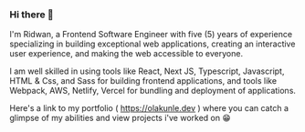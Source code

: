 ### Hi there 👋

I'm Ridwan, a Frontend Software Engineer with five (5) years of experience specializing in building exceptional web applications, creating an interactive user experience, and making the web accessible to everyone.

I am well skilled in using tools like React, Next JS, Typescript, Javascript, HTML & Css, and Sass for building frontend applications, and tools like Webpack, AWS, Netlify, Vercel for bundling and deployment of applications.

Here's a link to my portfolio ( https://olakunle.dev ) where you can catch a glimpse of my abilities and view projects i've worked on 😁
